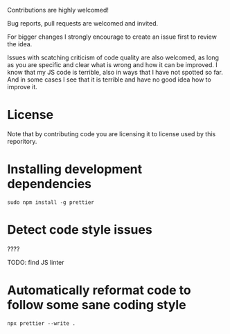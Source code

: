 Contributions are highly welcomed!

Bug reports, pull requests are welcomed and invited.

For bigger changes I strongly encourage to create an issue first to review the idea.

Issues with scatching criticism of code quality are also welcomed, as long as you are specific and clear what is wrong and how it can be improved. I know that my JS code is terrible, also in ways that I have not spotted so far. And in some cases I see that it is terrible and have no good idea how to improve it.

# License

Note that by contributing code you are licensing it to license used by this reporitory.

# Installing development dependencies

`sudo npm install -g prettier`

# Detect code style issues

????

TODO: find JS linter

# Automatically reformat code to follow some sane coding style

`npx prettier --write .`
